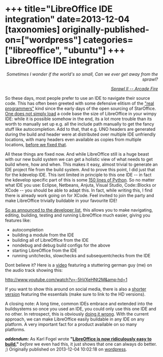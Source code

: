 +++
title="LibreOffice IDE integration"
date=2013-12-04
[taxonomies]
originally-published-on=["wordpress"]
categories=["libreoffice", "ubuntu"]
+++
LibreOffice IDE integration
===========================

<p style="text-align:right;"><em>Sometimes I wonder if the world's so small,</em>
<em> Can we ever get away from the sprawl?</em></p>
<p style="text-align:right;"><a href="https://www.youtube.com/watch?v=rH_7_XRfTMs"><em>Sprawl II -- Arcade Fire</em></a></p>
<p style="text-align:left;">So these days, most people prefer to use an IDE to navigate their source code. This has often been greeted with some defensive elitism of the <a href="http://xkcd.com/378/">"real programmers"</a> kind since the early days of the open sourcing of StarOffice. <a href="http://i1.kym-cdn.com/photos/images/original/000/038/834/drive_into_mordor.png">One does not simply load</a> a code base the size of LibreOffice in your wimpy IDE: while it is possible somehow in the end, its a lot more trouble than its worth to manually set up e.g. all the include path manually to get the fancy stuff like autocompletion. Add to that, that e.g. UNO headers are generated during the build and header were at distributed over multiple IDE unfriendly locations, with many headers even available as copies from multiple locations, <a href="https://gerrit.libreoffice.org/gitweb?p=core.git;a=commit;h=b9337e22ce1dbf2eba0e8c8db294ae99f4111f91">before we fixed that</a>.</p>
<p style="text-align:left;">All these things are fixed now. And while LibreOffice still is a huge beast with our new build system we can get a holistic view of what needs to get build where, how and when. This makes it easy, almost trivial to generate an IDE project file from the build system. And to prove this point, I did just that for the kdevelop IDE. This isnt limited in principle to this one IDE -- in fact the kdevelop specific part of this is some <a href="https://gerrit.libreoffice.org/gitweb?p=core.git;a=blob;f=bin/gbuild-to-ide;h=00a22cfc53b6391341169db1953a23d8d1f15def;hb=HEAD">150 lines of Python</a>. So no matter what IDE you use: Eclipse, Netbeans, Anjuta, Visual Studio, Code::Blocks or XCode -- you should be able to adapt this. In fact, while writing this, I find there is already work going on for XCode. Feel invited to join the party and make LibreOffice trivially buildable in your favourite IDE!</p>
<p style="text-align:left;"><a href="http://nabble.documentfoundation.org/Building-LibreOffice-from-an-IDE-td4083960.html">So as announced to the developer list</a>, this allows you to make navigating, editing, building, testing and running LibreOffice much easier, giving you features like:</p>

<ul>
	<li>autocompletion</li>
	<li>building a module from the <span class="search-highlight">IDE</span></li>
	<li>building all of LibreOffice from the <span class="search-highlight">IDE</span></li>
	<li>nondebug and debug build configs for the above</li>
	<li>starting LibreOffice from the <span class="search-highlight">IDE</span></li>
	<li>running unitchecks, slowchecks and subsequentchecks from the <span class="search-highlight">IDE</span></li>
</ul>
Dont believe it? Here is a <a href="http://www.youtube.com/watch?v=-5hVXeHNt2M&amp;hd=1">video</a> featuring a stuttering german guy (me) on the audio track showing this:

http://www.youtube.com/watch?v=-5hVXeHNt2M&amp;hd=1

If you want to show this around on social media, there is also a <a href="https://www.youtube.com/watch?v=Shdfi_RKb8s&amp;hd=1">shorter version</a> featuring the essentials (make sure to link to the HD versions).

A closing note: A long time, common IDEs embrace and extended into the buildsystems so once you used an IDE, you could only use this one IDE and no other. In retrospect, this is obviously <a href="http://i2.kym-cdn.com/photos/images/original/000/000/144/wrong05.jpg">doing it wrong</a>. With the current approach, we can make LibreOffice easily buildable in any IDE on any platform. A very important fact for a product available on so many platforms.

<strong><em>addendum:</em></strong> As Karl Fogel wrote <strong>"<a title="Permanent Link: Credit where credit is due: LibreOffice is now ridiculously easy to build." href="http://www.rants.org/2013/07/28/libreoffice_insanely_easy_build_process/" rel="bookmark">LibreOffice is now ridiculously easy to build.</a>"</strong> <em>before</em> we even had this, it just shows that one can always do better. ;)
Originally published on 2013-12-04 10:02:18 on [wordpress](https://skyfromme.wordpress.com/2013/12/04/libreoffice-ide-integration/).
